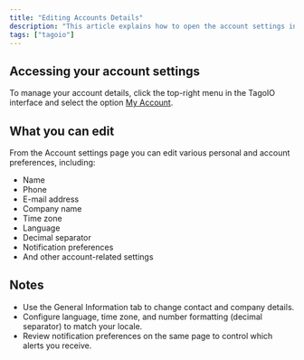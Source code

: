 ```yaml
---
title: "Editing Accounts Details"
description: "This article explains how to open the account settings in TagoIO and what account details you can edit, such as contact info, company, timezone, language, and notification preferences."
tags: ["tagoio"]
---
```


## Accessing your account settings
To manage your account details, click the top-right menu in the TagoIO interface and select the option [My Account](link-to-my-account).

<!-- Image placeholder removed for build -->

## What you can edit
From the Account settings page you can edit various personal and account preferences, including:

- Name
- Phone
- E-mail address
- Company name
- Time zone
- Language
- Decimal separator
- Notification preferences
- And other account-related settings

<!-- Image placeholder removed for build -->

## Notes
- Use the General Information tab to change contact and company details.
- Configure language, time zone, and number formatting (decimal separator) to match your locale.
- Review notification preferences on the same page to control which alerts you receive.